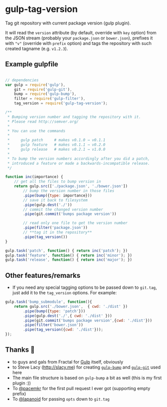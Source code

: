 gulp-tag-version
================

Tag git repository with current package version (gulp plugin).

It will read the `version` attribute (by default, override with `key` option) from the JSON stream (probably your `package.json` or `bower.json`), prefixes it with `"v"` (override with `prefix` option) and tags the repository with such created tagname (e.g. `v1.2.3`).


Example gulpfile
----------------

```js

// dependencies
var gulp = require('gulp'),
    git = require('gulp-git'),
    bump = require('gulp-bump'),
    filter = require('gulp-filter'),
    tag_version = require('gulp-tag-version');

/**
 * Bumping version number and tagging the repository with it.
 * Please read http://semver.org/
 *
 * You can use the commands
 *
 *     gulp patch     # makes v0.1.0 → v0.1.1
 *     gulp feature   # makes v0.1.1 → v0.2.0
 *     gulp release   # makes v0.2.1 → v1.0.0
 *
 * To bump the version numbers accordingly after you did a patch,
 * introduced a feature or made a backwards-incompatible release.
 */

function inc(importance) {
    // get all the files to bump version in
    return gulp.src(['./package.json', './bower.json']) 
        // bump the version number in those files
        .pipe(bump({type: importance}))
        // save it back to filesystem
        .pipe(gulp.dest('./'))
        // commit the changed version number
        .pipe(git.commit('bumps package version')) 

        // read only one file to get the version number
        .pipe(filter('package.json')) 
        // **tag it in the repository**
        .pipe(tag_version()) 
}

gulp.task('patch', function() { return inc('patch'); })
gulp.task('feature', function() { return inc('minor'); })
gulp.task('release', function() { return inc('major'); })
```

Other features/remarks
----------------------

* If you need any special tagging options to be passed down to `git.tag`, just add it to the `tag_version` options. For example:
```js
gulp.task('bump_submodule', function(){
    return gulp.src('./bower.json',  { cwd: './dist' })
        .pipe(bump({type: 'patch'}))
        .pipe(gulp.dest('./',{ cwd: './dist' }))
        .pipe(git.commit('bumps package version',{cwd: './dist'}))
        .pipe(filter('bower.json'))
        .pipe(tag_version({cwd: './dist'}));
});
```



Thanks :beer:
--------

* to guys and gals from Fractal for [Gulp](http://gulpjs.com/) itself, obviously 
* to Steve Lacy (http://slacy.me) for creating [`gulp-bump`](https://github.com/stevelacy/gulp-bump) and [`gulp-git`](https://github.com/stevelacy/gulp-git) used here
* The main file structure is based on `gulp-bump` a bit as well (this is my first plugin :))
* To [@pacemkr](https://github.com/pacemkr) for the first pull request I ever got (supporting empty prefix)
* To [@lapanoid](https://github.com/lapanoid) for passing `opts` down to `git.tag`